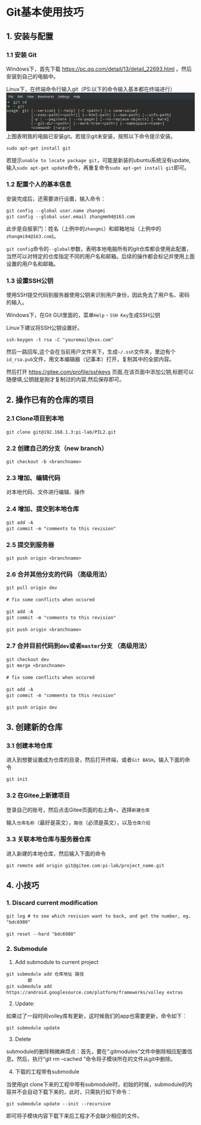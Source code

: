 # Git基本使用技巧

## 1. 安装与配置
### 1.1 安装 Git
Windows下，首先下载 https://pc.qq.com/detail/13/detail_22693.html 。然后安装到自己的电脑中。

Linux下，在终端命令行输入git（PS:以下的命令输入基本都在终端进行）
![](./pic_git/git1.png) 
上图表明我的电脑已安装git。若提示git未安装，按照以下命令提示安装。
```
sudo apt-get install git
```
若提示`unable to locate package git`，可能是新装的ubuntu系统没有update,输入`sudo apt-get update`命令，再重复命令`sudo apt-get install git`即可。

### 1.2 配置个人的基本信息
安装完成后，还需要进行设置，输入命令：
```
git config --global user.name zhangmi
git config --global user.email zhangmm94@163.com
```

此步是自报家门：姓名（上例中的`zhangmi`）和邮箱地址（上例中的`zhangmi94@163.com`)。

`git config`命令的`--global`参数，表明本地电脑所有的git仓库都会使用此配置，当然可以对特定的仓库指定不同的用户名和邮箱。后续的操作都会标记并使用上面设置的用户名和邮箱。

### 1.3 设置SSH公钥
使用SSH提交代码到服务器使用公钥来识别用户身份，因此免去了用户名、密码的输入。

Windows下，在Git GUI里面的，菜单`Help` - `SSH Key`生成SSH公钥

Linux下建议将SSH公钥设置好。
```
ssh-keygen -t rsa -C "youremail@xxx.com"
```
然后一路回车,这个会在当前用户文件夹下，生成`~/.ssh`文件夹，里边有个`id_rsa.pub`文件，用文本编辑器（记事本）打开，复制其中的全部内容。 

然后打开 https://gitee.com/profile/sshkeys 页面,在该页面中添加公钥,标题可以随便填,公钥就是刚才复制过的内容,然后保存即可。



## 2. 操作已有的仓库的项目


### 2.1 Clone项目到本地
```
git clone git@192.168.1.3:pi-lab/PIL2.git
```

### 2.2 创建自己的分支（new branch）
```
git checkout -b <branchname>
```

### 2.3 增加、编辑代码
对本地代码、文件进行编辑、操作


### 2.4 增加、提交到本地仓库
```
git add -A
git commit -m "comments to this revision"
```

### 2.5 提交到服务器
```
git push origin <branchname>
```

### 2.6 合并其他分支的代码 （高级用法）
```
git pull origin dev
    
# fix some conflicts when occured
    
git add -A
git commit -m "comments to this revision"

git push origin <branchname>
```

### 2.7 合并目前代码到`dev`或者`master`分支 （高级用法）
```
git checkout dev
git merge <branchname>
    
# fix some conflicts when occured
    
git add -A
git commit -m "comments to this revision"

git push origin dev
```



## 3. 创建新的仓库

### 3.1 创建本地仓库
进入到想要设置成为仓库的目录，然后打开终端，或者`Git BASH`。输入下面的命令
```
git init
```

### 3.2 在Gitee上新建项目
登录自己的账号，然后点击Gitee页面的右上角`+`，选择`新建仓库`

输入`仓库名称`（最好是英文），`路径`（必须是英文），以及`仓库介绍`

### 3.3 关联本地仓库与服务器仓库
进入新建的本地仓库，然后输入下面的命令
```
git remote add origin git@gitee.com:pi-lab/project_name.git
```



## 4. 小技巧

### 1. Discard current modification
```
git log # to see which revision want to back, and get the number, eg. "bdc6980"
    
git reset --hard "bdc6980"
```


### 2. Submodule

1. Add submodule to current project
```
git submodule add 仓库地址 路径
        即
git submodule add https://android.googlesource.com/platform/frameworks/volley extras
```

2. Update:

如果过了一段时间volley库有更新，这时候我们的app也需要更新，命令如下：
```
git submodule update
```

3. Delete

submodule的删除稍微麻烦点：首先，要在“.gitmodules”文件中删除相应配置信息。然后，执行“git rm –cached ”命令将子模块所在的文件从git中删除。
        
4. 下载的工程带有submodule

当使用git clone下来的工程中带有submodule时，初始的时候，submodule的内容并不会自动下载下来的，此时，只需执行如下命令：
```
git submodule update --init --recursive
```
即可将子模块内容下载下来后工程才不会缺少相应的文件。



